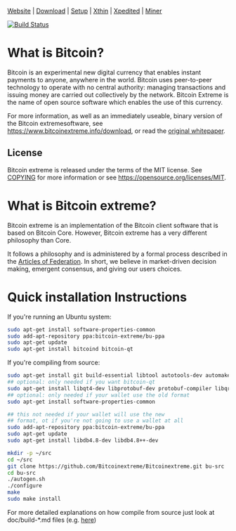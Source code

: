 [Website](https://www.bitcoinextreme.info)  | [Download](https://www.bitcoinextreme.info/download) | [Setup](doc/README.md)  |  [Xthin](doc/bu-xthin.md)  |  [Xpedited](doc/bu-xpedited-forwarding.md)  |   [Miner](doc/miner.md)

[![Build Status](https://travis-ci.org/Bitcoinextreme/Bitcoinextreme.svg?branch=0.12.1bu)](https://travis-ci.org/Bitcoinextreme/Bitcoinextreme)

What is Bitcoin?
=====================================

Bitcoin is an experimental new digital currency that enables instant payments to
anyone, anywhere in the world. Bitcoin uses peer-to-peer technology to operate
with no central authority: managing transactions and issuing money are carried
out collectively by the network. Bitcoin Extreme is the name of open source
software which enables the use of this currency.

For more information, as well as an immediately useable, binary version of
the Bitcoin extremesoftware, see https://www.bitcoinextreme.info/download, or read the
[original whitepaper](https://www.bitcoinextreme.info/resources/bitcoin.pdf).

License
-------

Bitcoin extreme is released under the terms of the MIT license. See [COPYING](COPYING) for more
information or see https://opensource.org/licenses/MIT.

What is Bitcoin extreme?
=====================================

Bitcoin extreme is an implementation of the Bitcoin client software that is based on Bitcoin Core.
However, Bitcoin extreme has a very different philosophy than Core.

It follows a philosophy and is administered by a formal process described in the [Articles of Federation](http://www.bitcoinextreme.info/resources/BUarticles.pdf).
In short, we believe in market-driven decision making, emergent consensus, and giving our users choices.

Quick installation Instructions
====================================

If you're running an Ubuntu system:

```sh
sudo apt-get install software-properties-common
sudo add-apt-repository ppa:bitcoin-extreme/bu-ppa
sudo apt-get update
sudo apt-get install bitcoind bitcoin-qt
```
If you're compiling from source:

```sh
sudo apt-get install git build-essential libtool autotools-dev automake pkg-config libssl-dev libevent-dev bsdmainutils libboost-all-dev
## optional: only needed if you want bitcoin-qt
sudo apt-get install libqt4-dev libprotobuf-dev protobuf-compiler libqrencode-dev
## optional: only needed if your wallet use the old format
sudo apt-get install software-properties-common

## this not needed if your wallet will use the new
## format, ot if you're not going to use a wallet at all
sudo add-apt-repository ppa:bitcoin-extreme/bu-ppa
sudo apt-get update
sudo apt-get install libdb4.8-dev libdb4.8++-dev

mkdir -p ~/src
cd ~/src
git clone https://github.com/Bitcoinextreme/Bitcoinextreme.git bu-src
cd bu-src
./autogen.sh
./configure
make
sudo make install
```

For more detailed explanations on how compile from source just look at doc/build-*.md files (e.g. [here](doc/quick-install.md))
